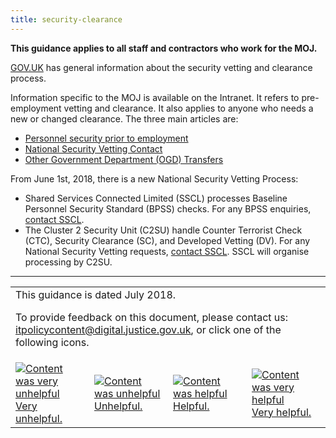 ```yaml
---
title: security-clearance
---
```


[css]: https://intranet.justice.gov.uk/guidance/hr/contact-shared-services/

<b>This guidance applies to all staff and contractors who work for the MOJ.</b>

[GOV.UK](https://www.gov.uk/guidance/security-vetting-and-clearance) has general information about the security vetting and clearance process.

Information specific to the MOJ is available on the Intranet. It refers to pre-employment vetting and clearance. It also applies to anyone who needs a new or changed clearance. The three main articles are:

- [Personnel security prior to employment](https://intranet.justice.gov.uk/guidance/security/staff-security-and-responsibilities/personnel-security-prior-to-employment/)
- [National Security Vetting Contact](https://intranet.justice.gov.uk/guidance/hr/recruitment/security-vetting/vetting-contact-point-vcp/)
- [Other Government Department (OGD) Transfers](https://intranet.justice.gov.uk/documents/2017/12/ogd-pecs-and-vetting-faqs.docx)

From June 1st, 2018, there is a new National Security Vetting Process:
<!-- https://intranet.justice.gov.uk/news/changes-to-hq-building-passes-national-security-vetting-and-palace-of-westminster-pass-requests/ -->

- Shared Services Connected Limited (SSCL) processes Baseline Personnel Security Standard (BPSS) checks. For any BPSS enquiries, [contact SSCL][css].
- The Cluster 2 Security Unit (C2SU) handle Counter Terrorist Check (CTC), Security Clearance (SC), and Developed Vetting (DV). For any National Security Vetting requests, [contact SSCL][css]. SSCL will organise processing by C2SU.

---

<table>
<tr><td colspan='4'>This guidance is dated July 2018.
<p>
To provide feedback on this document, please contact us: <a href="mailto:itpolicycontent+security-clearance@digital.justice.gov.uk?subject=security-clearance">itpolicycontent@digital.justice.gov.uk</a>, or click one of the following icons.</p></td></tr>
<tr>
<td width='25%'><a href="mailto:itpolicycontent+security-clearance-2@digital.justice.gov.uk?subject=security-clearance-2"><img src="https://intranet.justice.gov.uk/app/uploads/2018/04/DoubleCross.gif" alt="Content was very unhelpful">Very unhelpful.</a></td>
<td width='25%'><a href="mailto:itpolicycontent+security-clearance-1@digital.justice.gov.uk?subject=security-clearance-1"><img src="https://intranet.justice.gov.uk/app/uploads/2018/04/Cross.gif" alt="Content was unhelpful">Unhelpful.</a></td>
<td width='25%'><a href="mailto:itpolicycontent+security-clearance+1@digital.justice.gov.uk?subject=security-clearance+1"><img src="https://intranet.justice.gov.uk/app/uploads/2018/04/Tick.gif" alt="Content was helpful">Helpful.</a></td>
<td width='25%'><a href="mailto:itpolicycontent+security-clearance+2@digital.justice.gov.uk?subject=security-clearance+2"><img src="https://intranet.justice.gov.uk/app/uploads/2018/04/DoubleTick.gif" alt="Content was very helpful">Very helpful.</a></td>
</table>